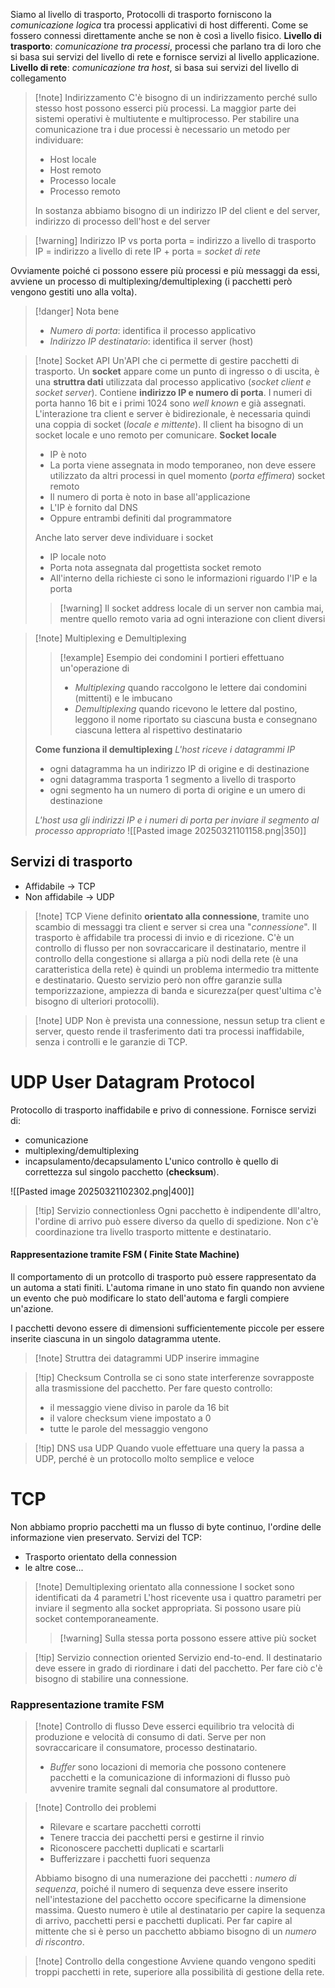 Siamo al livello di trasporto, 
Protocolli di trasporto forniscono la *comunicazione logica* tra processi applicativi di host differenti. Come se fossero connessi direttamente anche se non è così a livello fisico.
**Livello di trasporto**: *comunicazione tra processi*, processi che parlano tra di loro che si basa sui servizi del livello di rete e fornisce servizi al livello applicazione.
**Livello di rete**: *comunicazione tra host*, si basa sui servizi del livello di collegamento

>[!note] Indirizzamento
>C'è bisogno di un indirizzamento perché sullo stesso host possono esserci più processi. 
>La maggior parte dei sistemi operativi è multiutente e multiprocesso.
>Per stabilire una comunicazione tra i due processi è necessario un metodo per individuare:
>- Host locale
>- Host remoto 
>- Processo locale
>- Processo remoto
>
>In sostanza abbiamo bisogno di un indirizzo IP del client e del server, indirizzo di processo dell'host e del server

>[!warning] Indirizzo IP vs porta
>porta = indirizzo a livello di trasporto
>IP = indirizzo a livello di rete
>IP + porta = *socket di rete*

Ovviamente poiché ci possono essere più processi e più messaggi da essi, avviene un processo di multiplexing/demultiplexing (i pacchetti però vengono gestiti uno alla volta).

>[!danger] Nota bene
>- *Numero di porta*: identifica il processo applicativo
>- *Indirizzo IP destinatario*: identifica il server (host)

>[!note] Socket API
>Un'API che ci permette di gestire pacchetti di trasporto.
>Un **socket** appare come un punto di ingresso o di uscita, è una **struttra dati** utilizzata dal processo applicativo (*socket client e socket server*). Contiene **indirizzo IP e numero di porta**. I numeri di porta hanno 16 bit e i primi 1024 sono *well known* e già assegnati.
>L'interazione tra client e server è bidirezionale, è necessaria quindi una coppia di socket (*locale e mittente*). 
>Il client ha bisogno di un socket locale e uno remoto per comunicare.
>**Socket locale**
>- IP è noto
>- La porta viene assegnata in modo temporaneo, non deve essere utilizzato da altri processi in quel momento (*porta effimera*)
>socket remoto
>- Il numero di porta è noto in base all'applicazione
>- L'IP è fornito dal DNS
>- Oppure entrambi definiti dal programmatore
>
> Anche lato server deve individuare i socket
> - IP locale noto
> - Porta nota assegnata dal progettista
> socket remoto
> - All'interno della richieste ci sono le informazioni riguardo l'IP e la porta
>
>>[!warning] Il socket address locale di un server non cambia mai, mentre quello remoto varia ad ogni interazione con client diversi

>[!note] Multiplexing e Demultiplexing
>>[!example] Esempio dei condomini
>>I portieri effettuano un'operazione di 
>>- *Multiplexing* quando raccolgono le lettere dai condomini (mittenti) e le imbucano
>>- *Demultiplexing* quando ricevono le lettere dal postino, leggono il nome riportato su ciascuna busta e consegnano ciascuna lettera al rispettivo destinatario
>
>**Come funziona il demultiplexing**
>*L'host riceve i datagrammi IP* 
>- ogni datagramma ha un indirizzo IP di origine e di destinazione
>- ogni datagramma trasporta 1 segmento a livello di trasporto
>- ogni segmento ha un numero di porta di origine e un umero di destinazione
>
>*L'host usa gli indirizzi IP e i numeri di porta per inviare il segmento al processo appropriato*
>![[Pasted image 20250321101158.png|350]]
>
>
## Servizi di trasporto
- Affidabile -> TCP
- Non affidabile -> UDP

>[!note] TCP
>Viene definito **orientato alla connessione**, tramite uno scambio di messaggi tra client e server si crea una "*connessione*".
>Il trasporto è affidabile tra processi di invio e di ricezione. C'è un controllo di flusso per non sovraccaricare il destinatario, mentre il controllo della congestione si allarga a più nodi della rete (è una caratteristica della rete) è quindi un problema intermedio tra mittente e destinatario.
>Questo servizio però non offre garanzie sulla temporizzazione, ampiezza di banda e sicurezza(per quest'ultima c'è bisogno di ulteriori protocolli).

>[!note] UDP
>Non è prevista una connessione, nessun setup tra client e server, questo rende il trasferimento dati tra processi inaffidabile, senza i controlli e le garanzie di TCP.

# UDP User Datagram Protocol
Protocollo di trasporto inaffidabile e privo di connessione. 
Fornisce servizi di:
- comunicazione
- multiplexing/demultiplexing
- incapsulamento/decapsulamento
L'unico controllo è quello di correttezza sul singolo pacchetto (**checksum**).

![[Pasted image 20250321102302.png|400]]

>[!tip] Servizio connectionless
>Ogni pacchetto è indipendente dll'altro, l'ordine di arrivo può essere diverso da quello di spedizione. Non c'è coordinazione tra livello trasporto mittente e destinatario.

#### Rappresentazione tramite FSM ( Finite State Machine)
Il comportamento di un protcollo di trasporto può essere rappresentato da un automa a stati finiti. L'automa rimane in uno stato fin quando non avviene un evento che può modificare lo stato dell'automa e fargli compiere un'azione.

I pacchetti devono essere di dimensioni sufficientemente piccole per essere inserite ciascuna in un singolo datagramma utente.

>[!note] Struttra dei datagrammi UDP
>inserire immagine

>[!tip] Checksum
>Controlla se ci sono state interferenze sovrapposte alla trasmissione del pacchetto. 
>Per fare questo controllo:
>- il messaggio viene diviso in parole da 16 bit
>- il valore checksum viene impostato a 0
>- tutte le parole del messaggio vengono

>[!tip] DNS usa UDP
Quando vuole effettuare una query la passa a UDP, perché è un protocollo molto semplice e veloce 

# TCP
Non abbiamo proprio pacchetti ma un flusso di byte continuo, l'ordine delle informazione vien preservato.
Servizi del TCP:
- Trasporto orientato della connession
- le altre cose...
>[!note] Demultiplexing orientato alla connessione
>I socket sono identificati da 4 parametri
>L'host ricevente usa i quattro parametri per inviare il segmento alla socket appropriata. Si possono usare più socket contemporaneamente.
>>[!warning] Sulla stessa porta possono essere attive più socket

>[!tip] Servizio connection oriented
>Servizio end-to-end.
>Il destinatario deve essere in grado di riordinare i dati del pacchetto. Per fare ciò c'è bisogno di stabilire una connessione.

### Rappresentazione tramite FSM

>[!note] Controllo di flusso
>Deve esserci equilibrio tra velocità di produzione e velocità di consumo di dati.
>Serve per non sovraccaricare il consumatore, processo destinatario.
>- *Buffer* sono locazioni di memoria che possono contenere pacchetti e la comunicazione di informazioni di flusso può avvenire tramite segnali dal consumatore al produttore. 

>[!note] Controllo dei problemi
>- Rilevare e scartare pacchetti corrotti
>- Tenere traccia dei pacchetti persi e gestirne il rinvio
>- Riconoscere pacchetti duplicati e scartarli
>- Bufferizzare i pacchetti fuori sequenza 
>
>Abbiamo bisogno di una numerazione dei pacchetti : *numero di sequenza*, poiché il numero di sequenza deve essere inserito nell'intestazione del pacchetto occore specificarne la dimensione massima.
>Questo numero è utile al destinatario per capire la sequenza di arrivo, pacchetti persi e pacchetti duplicati.
>Per far capire al mittente che si è perso un pacchetto abbiamo bisogno di un *numero di riscontro*.

>[!note] Controllo della congestione
>Avviene quando vengono spediti troppi pacchetti in rete, superiore alla possibilità di gestione della rete.



